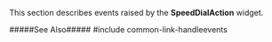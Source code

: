<!--shortDescription-->
This section describes events raised by the **SpeedDialAction** widget.
<!--/shortDescription-->

<!--fullDescription-->
#####See Also#####
#include common-link-handleevents
<!--/fullDescription-->
